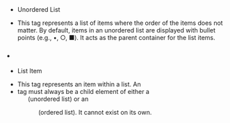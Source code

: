 ## <ul>
* Unordered List
- This tag represents a list of items where the order of the items does not matter. By default, items in an unordered list are displayed with bullet points (e.g., •, ○, ■). It acts as the parent container for the list items.

### <li>
* List Item
- This tag represents an item within a list. An <li> tag must always be a child element of either a <ul> (unordered list) or an <ol> (ordered list). It cannot exist on its own.